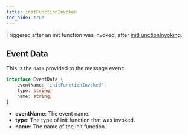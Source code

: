 ```yaml
---
title: initFunctionInvoked
toc_hide: true
---
```


Triggered after an init function was invoked, after [initFunctionInvoking](./initFunctionInvoking).

Event Data
----------

This is the `data` provided to the message event:

```ts
interface EventData {
    eventName: 'initFunctionInvoked',
    type: string,
    name: string,
}
```

- **eventName**: The event name.
- **type**: The type of init function that was invoked.
- **name**: The name of the init function.

